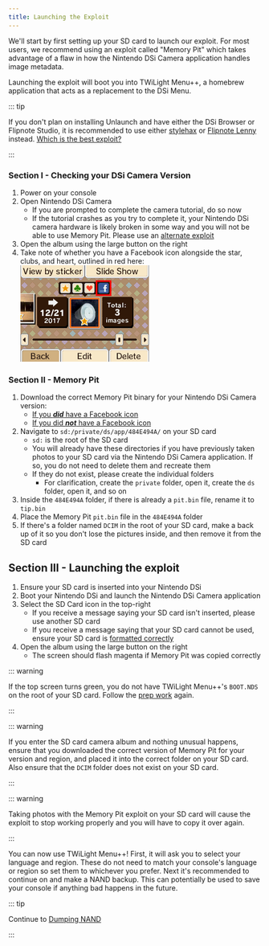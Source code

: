 ```yaml
---
title: Launching the Exploit
---
```


We'll start by first setting up your SD card to launch our exploit. For most users, we recommend using an exploit called "Memory Pit" which takes advantage of a flaw in how the Nintendo DSi Camera application handles image metadata.

Launching the exploit will boot you into TWiLight Menu++, a homebrew application that acts as a replacement to the DSi Menu.

::: tip

If you don't plan on installing Unlaunch and have either the DSi Browser or Flipnote Studio, it is recommended to use either [stylehax](launching-the-browser-exploit.html) or [Flipnote Lenny](launching-the-flipnote-exploit.html) instead. [Which is the best exploit?](faq.html#which-is-the-best-exploit)

:::

### Section I - Checking your DSi Camera Version

1. Power on your console
1. Open Nintendo DSi Camera
   - If you are prompted to complete the camera tutorial, do so now
   - If the tutorial crashes as you try to complete it, your Nintendo DSi camera hardware is likely broken in some way and you will not be able to use Memory Pit. Please use an [alternate exploit](alternate-exploits.html)
1. Open the album using the large button on the right
1. Take note of whether you have a Facebook icon alongside the star, clubs, and heart, outlined in red here:
   ![Screenshot of where the Facebook icon is located](/assets/images/facebook-check.png)

### Section II - Memory Pit

1. Download the correct Memory Pit binary for your Nintendo DSi Camera version:
   - [If you ***did*** have a Facebook icon](/assets/files/memory_pit/768_1024/pit.bin)
   - [If you did ***not*** have a Facebook icon](/assets/files/memory_pit/256/pit.bin)
1. Navigate to `sd:/private/ds/app/484E494A/` on your SD card
   - `sd:` is the root of the SD card
   - You will already have these directories if you have previously taken photos to your SD card via the Nintendo DSi Camera application. If so, you do not need to delete them and recreate them
   - If they do not exist, please create the individual folders
      - For clarification, create the `private` folder, open it, create the `ds` folder, open it, and so on
1. Inside the `484E494A` folder, if there is already a `pit.bin` file, rename it to `tip.bin`
1. Place the Memory Pit `pit.bin` file in the `484E494A` folder
1. If there's a folder named `DCIM` in the root of your SD card, make a back up of it so you don't lose the pictures inside, and then remove it from the SD card


## Section III - Launching the exploit

1. Ensure your SD card is inserted into your Nintendo DSi
1. Boot your Nintendo DSi and launch the Nintendo DSi Camera application
1. Select the SD Card icon in the top-right
   - If you receive a message saying your SD card isn't inserted, please use another SD card
   - If you receive a message saying that your SD card cannot be used, ensure your SD card is [formatted correctly](sd-card-setup.html)
1. Open the album using the large button on the right
   - The screen should flash magenta if Memory Pit was copied correctly

::: warning

If the top screen turns green, you do not have TWiLight Menu++'s `BOOT.NDS` on the root of your SD card. Follow the [prep work](get-started.html#section-i-prep-work) again.

:::

::: warning

If you enter the SD card camera album and nothing unusual happens, ensure that you downloaded the correct version of Memory Pit for your version and region, and placed it into the correct folder on your SD card. Also ensure that the `DCIM` folder does not exist on your SD card.

:::

::: warning

Taking photos with the Memory Pit exploit on your SD card will cause the exploit to stop working properly and you will have to copy it over again.

:::

You can now use TWiLight Menu++! First, it will ask you to select your language and region. These do not need to match your console's language or region so set them to whichever you prefer. Next it's recommended to continue on and make a NAND backup. This can potentially be used to save your console if anything bad happens in the future.

::: tip

Continue to [Dumping NAND](dumping-nand.html)

:::
